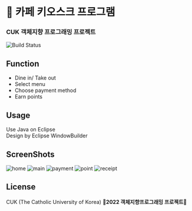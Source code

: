 # 🍰 카페 키오스크 프로그램
### CUK 객체지향 프로그래밍 프로젝트
![Build Status](https://img.shields.io/badge/-JAVA-F26D85)


## Function
- Dine in/ Take out
- Select menu
- Choose payment method
- Earn points

## Usage
Use Java on Eclipse <br>
Design by Eclipse WindowBuilder

## ScreenShots
![home](https://user-images.githubusercontent.com/73006274/173230761-b3e3cdaf-17f8-46df-9f5b-3091ef668f47.png) 
![main](https://user-images.githubusercontent.com/73006274/173230772-15ff18e9-6508-4d5d-bf58-c91fe6d7abb4.png)
![payment](https://user-images.githubusercontent.com/73006274/173230773-cc067821-c88a-4ae8-8bda-d646bf85e3eb.png)
![point](https://user-images.githubusercontent.com/73006274/173230775-188d57a5-c444-4790-8852-4260534b11df.png)
![receipt](https://user-images.githubusercontent.com/73006274/173230777-d9b1ef2b-c63d-41c9-96e3-4e5baa718894.png)

## License
CUK (The Catholic University of Korea)
**🤍2022 객체지향프로그래밍 프로젝트🤍**



